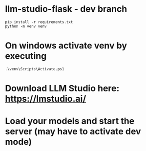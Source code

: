 # llm-studio-flask - dev branch

```
pip install -r requirements.txt
python -m venv venv 
```
 
# On windows activate venv by executing
```
.\venv\Scripts\Activate.ps1
```

# Download LLM Studio here: https://lmstudio.ai/
# Load your models and start the server (may have to activate dev mode)
